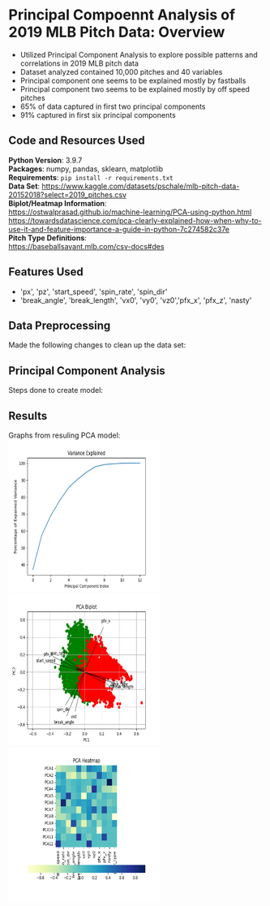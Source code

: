 # Principal Compoennt Analysis of 2019 MLB Pitch Data: Overview
*   Utilized Principal Component Analysis to explore possible patterns and correlations in 2019 MLB pitch data
*   Dataset analyzed contained 10,000 pitches and 40 variables
*   Principal component one seems to be explained mostly by fastballs
*   Principal component two seems to be explained mostly by off speed pitches
*   65% of data captured in first two principal components
*   91% captured in first six principal components


## Code and Resources Used

**Python Version**: 3.9.7           
**Packages**: numpy, pandas, sklearn, matplotlib            
**Requirements**: `pip install -r requirements.txt`           
**Data Set**: https://www.kaggle.com/datasets/pschale/mlb-pitch-data-20152018?select=2019_pitches.csv           
**Biplot/Heatmap Information**:         
https://ostwalprasad.github.io/machine-learning/PCA-using-python.html           
https://towardsdatascience.com/pca-clearly-explained-how-when-why-to-use-it-and-feature-importance-a-guide-in-python-7c274582c37e           
**Pitch Type Definitions**:         
https://baseballsavant.mlb.com/csv-docs#des

## Features Used

*   'px', 'pz', 'start_speed', 'spin_rate', 'spin_dir'
*   'break_angle', 'break_length', 'vx0', 'vy0', 'vz0','pfx_x', 'pfx_z', 'nasty'

## Data Preprocessing

Made the following changes to clean up the data set:

## Principal Component Analysis

Steps done to create model:

## Results

Graphs from resuling PCA model:
<br>
<img src="https://github.com/LiamMcCarrick/PCA-Pitch-Data/blob/main/Variance_Explained.png" width="300" height="300">
<br>
<img src="https://github.com/LiamMcCarrick/PCA-Pitch-Data/blob/main/PCA_Biplot.png" width="300" height="300">
<br>
<img src="https://github.com/LiamMcCarrick/PCA-Pitch-Data/blob/main/PCA_Heatmap.png" width="300" height="300">
<br>